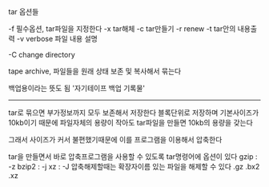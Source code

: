 tar 옵션들

-f 필수옵션, tar파일을 지정한다
-x tar해체
-c tar만들기
-r renew
-t tar안의 내용출력
-v verbose 파일 내용 설명

-C change directory 


tape archive, 파일들을 원래 상태 보존 및 복사해서 묶는다

백업용이라는 뜻도 됨
'자기테이프 백업 기록물'


---

tar로 묶으면 부가정보까지 모두 보존해서 저장한다
블록단위로 저장하며 기본사이즈가 10kb이기 때문에 파일자체의 용량이 작아도 tar파일을 만들면  10kb의 용량을 갖는다

그래서 사이즈가 커서 불편했기때문에 이를 프로그램을 이용해서 압축한다

tar을 만들면서 바로 압축프로그램을 사용할 수 있도록 tar명령어에 옵션이 있다
gzip : -z
bzip2 : -j
xz : -J
압축해제할때는 확장자이름 있는 파일을 해제할 수 있다
.gz 
.bx2
.xz

